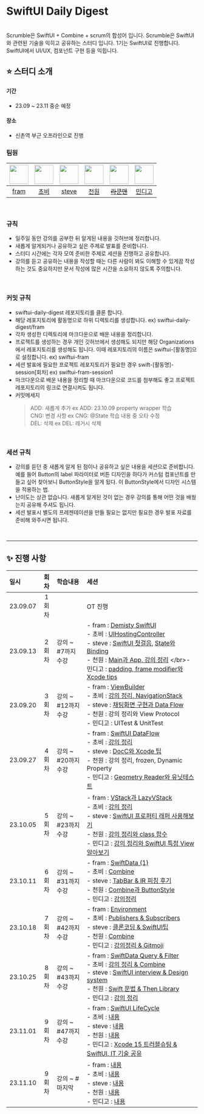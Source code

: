 # SwiftUI Daily Digest
<br/>
Scrumble은 SwiftUI + Combine + scrum의 합성어 입니다. Scrumble은 SwiftUI와 관련된 기술을 익히고 공유하는 스터디 입니다. 
1기는 SwiftUI로 진행합니다. SwiftUI에서 UI/UX, 컴포넌트 구현 등을 익힙니다. 

## ⭐️ 스터디 소개
#### 기간
- 23.09 ~ 23.11 중순 예정

#### 장소
- 신촌역 부근 오프라인으로 진행


### 팀원
|<img src="https://avatars.githubusercontent.com/u/115457023?v=4" href="https://github.com/youabledev" width="50" height="50"/>|<img src="https://avatars.githubusercontent.com/u/77331348?v=4" href="https://github.com/soobin-k" width="50" height="50"/>|<img src="https://avatars.githubusercontent.com/u/99154211?v=4" href="https://github.com/woozoobro" width="50" height="50"/>|<img src="https://avatars.githubusercontent.com/u/92036498?v=4" href="https://github.com/Yoon-hub" width="50" height="50"/>|<img src="https://avatars.githubusercontent.com/u/117285592?v=4" href="https://github.com/parkjawonocu" width="50" height="50"/>|<img src="https://avatars.githubusercontent.com/u/75626237?v=4" href="https://github.com/mingging" width="50" height="50"/>|
|:--:|:--:|:--:|:--:|:--:|:--:|
|[fram](https://github.com/youabledev)|[초비](https://github.com/soobin-k)|[steve](https://github.com/woozoobro)|[천원](https://github.com/Yoon-hub)|~~[라쿤맨](https://github.com/parkjawonocu)~~|[민디고](https://github.com/mingging)|
<br/>

### 규칙
- 일주일 동안 강의를 공부한 뒤 알게된 내용을 깃허브에 정리합니다.
- 새롭게 알게되거나 공유하고 싶은 주제로 발표를 준비합니다.
- 스터디 시간에는 각자 모여 준비한 주제로 세션을 진행하고 공유합니다.
- 강의를 듣고 공유하는 내용을 작성할 때는 다른 사람이 봐도 이해할 수 있게끔 작성하는 것도 중요하지만 문서 작성에 많은 시간을 소요하지 않도록 주의합니다.
<br/>

### 커밋 규칙
- swiftui-daily-digest 레포지토리를 클론 합니다.
- 해당 레포지토리에 활동명으로 하위 디렉토리를 생성합니다. ex) swiftui-daily-digest/fram
- 각자 생성한 디렉토리에 마크다운으로 배운 내용을 정리합니다.
- 프로젝트를 생성하는 경우 개인 깃허브에서 생성해도 되지만 해당 Organizations 에서 레포지토리를 생성해도 됩니다. 이때 레포지토리의 이름은 swiftui-[활동명]으로 설정합니다. ex) swiftui-fram
- 세션 발표에 필요한 프로젝트 레포지토리가 필요한 경우 swift-[활동명]-session[회차] ex) swiftui-fram-session1
- 마크다운으로 배운 내용을 정리할 때 마크다운으로 코드를 첨부해도 좋고 프로젝트 레포지토리의 링크로 연결시켜도 됩니다.
- 커밋메세지
  > ADD: 새롭게 추가 ex ADD: 23.10.09 property wrapper 학습<br/>
  > CNG: 변경 사항 ex CNG: @State 학습 내용 중 오타 수정<br/>
  > DEL: 삭제 ex DEL: 레거시 삭제 <br/>

<br/>

### 세션 규칙
- 강의를 듣던 중 새롭게 알게 된 점이나 공유하고 싶은 내용을 세션으로 준비합니다. 예를 들어 Button의 label 파라미터로 버튼 디자인을 하다가 커스텀 컴포넌트를 만들고 싶어 찾아보니 ButtonStyle을 알게 됬다. 이 ButtonStyle에서 디자인 시스템을 적용하는 법.
- 난이도는 상관 없습니다. 새롭게 알게된 것이 없는 경우 강의를 통해 어떤 것을 배웠는지 공유해 주셔도 됩니다.
- 세션 발표시 별도의 프레젠테이션을 만들 필요는 없지만 필요한 경우 발표 자료를 준비해 와주시면 됩니다.
<br/>

----------
## ✨ 진행 사항
|일시|회차|학습내용|세션|
|:--|:--:|:--|:--|
|23.09.07|1회차||OT 진행|
|23.09.13|2회차|강의 ~ #7까지 수강|- fram : [Demisty SwiftUI](https://github.com/ScrumbleSwiftUIAndCombine/swiftui-daily-digest/blob/main/fram/wwdc/DemystifySwiftUI.md) </br>- 초비 : [UIHostingController](https://github.com/ScrumbleSwiftUIAndCombine/swiftui-daily-digest/blob/main/chobi/2%ED%9A%8C%EC%B0%A8/2%ED%9A%8C%EC%B0%A8%20%EC%84%B8%EC%85%98.md) </br>- steve : [SwiftUI 첫걸음](https://github.com/ScrumbleSwiftUIAndCombine/swiftui-daily-digest/blob/main/steve/WWDC%EC%84%B8%EC%85%98/SwiftUI%20%EC%B2%AB%EA%B1%B8%EC%9D%8C.md), [State와 Binding](https://www.youtube.com/watch?v=4s4QAyiYWwc) </br>- 천원 : [Main과 App, 강의 정리](https://github.com/ScrumbleSwiftUIAndCombine/swiftui-daily-digest/blob/main/won/SwiftUI%201%EC%A3%BC%EC%B0%A8(1~7).md) </br>- 민디고 : [padding, frame modifier와 Xcode tips](https://github.com/ScrumbleSwiftUIAndCombine/swiftui-daily-digest/blob/main/mindigo/SwfitUI%20fundametal%20Tutorial/%EB%8F%84%EC%8B%9C/session-2-share.md) </br>|
|23.09.20 |3회차|강의 ~ #12까지 수강|- fram : [ViewBuilder](https://github.com/ScrumbleSwiftUIAndCombine/swiftui-daily-digest/blob/main/fram/lecture/ViewBuilderInUse.md) </br>- 초비 : [강의 정리, NavigationStack](https://github.com/soobin-k/swiftui-daily-digest/blob/main/chobi/3%ED%9A%8C%EC%B0%A8/3%ED%9A%8C%EC%B0%A8%20%EA%B0%95%EC%9D%98.md) </br>- steve : [채팅화면 구현과 Data Flow](https://github.com/ScrumbleSwiftUIAndCombine/swiftui-daily-digest/blob/main/steve/230920_Fram%20Study.md) </br>- 천원 : 강의 정리와 View Protocol </br>- 민디고 : UITest & UnitTest </br>|
|23.09.27|4회차|강의 ~ #20까지 수강|- fram : [SwiftUI DataFlow](https://medium.com/@youable.framios/property-wrapper%EC%99%80-%ED%95%A8%EA%BB%98-swiftui-data-flow-%EC%9D%B4%ED%95%B4%ED%95%98%EA%B8%B0-b52a25ac6f1a) </br>- 초비 : [강의 정리](https://github.com/soobin-k/swiftui-daily-digest/blob/main/chobi/4%ED%9A%8C%EC%B0%A8/4%ED%9A%8C%EC%B0%A8%20%EA%B1%8D%EC%9D%98.md) </br>- steve : [DocC와 Xcode 팁](https://github.com/ScrumbleSwiftUIAndCombine/swiftui-daily-digest/blob/main/steve/230927%20%EA%B3%B5%EC%9C%A0%ED%95%A0%20%EB%82%B4%EC%9A%A9.md) </br>- 천원 : 강의 정리, frozen, Dynamic Property </br>- 민디고 : [Geometry Reader와 유닛테스트](https://github.com/ScrumbleSwiftUIAndCombine/swiftui-daily-digest/blob/main/mindigo/SwfitUI%20fundametal%20Tutorial/%EB%8F%84%EC%8B%9C/session-4-share.md)</br>|
|23.10.05|5회차|강의 ~ #23까지 수강|- fram : [VStack과 LazyVStack]() </br>- 초비 : [강의 정리](https://github.com/soobin-k/swiftui-daily-digest/blob/main/chobi/5%ED%9A%8C%EC%B0%A8/5%ED%9A%8C%EC%B0%A8%20%EA%B0%95%EC%9D%98.md)</br>- steve : [SwiftUI 프로퍼티 래퍼 사용해보기](https://woozoobro.medium.com/swiftui-%ED%94%84%EB%A1%9C%ED%8D%BC%ED%8B%B0-%EB%9E%98%ED%8D%BC-%EC%82%AC%EC%9A%A9%ED%95%B4%EB%B3%B4%EA%B8%B0-c926072afae9) </br>- 천원 : [강의 정리와 class 함수]() </br>- 민디고 : [강의 정리와 SwiftUI 특정 View 알아보기](https://github.com/ScrumbleSwiftUIAndCombine/swiftui-daily-digest/commit/e7d6ed4ec1be2d70a4bcfaf05d96bef5338e4cbd)</br>|
|23.10.11|6회차|강의 ~ #31까지 수강|- fram : [SwiftData (1)](https://medium.com/me/stories/public) </br>- 초비 : [Combine](https://github.com/ScrumbleSwiftUIAndCombine/swiftui-daily-digest/blob/main/chobi/6%ED%9A%8C%EC%B0%A8/6%ED%9A%8C%EC%B0%A8%20%EC%8A%A4%ED%84%B0%EB%94%94.md)</br>- steve : [TabBar & IR 피칭 후기](https://github.com/TreatTrick/Hide-TabBar-In-SwiftUI/issues/5) </br>- 천원 : [Combine과 ButtonStyle](https://github.com/ScrumbleSwiftUIAndCombine/swiftui-daily-digest/commit/c55a5c2eab5e08b9c1e5a901d52a7bfdecc4137a) </br>- 민디고 : [강의정리]()</br>|
|23.10.18 |7회차|강의 ~ #42까지 수강|- fram : [Environment](https://framios.tistory.com/54) </br>- 초비 : [Publishers & Subscribers](https://github.com/ScrumbleSwiftUIAndCombine/swiftui-daily-digest/blob/main/chobi/7%ED%9A%8C%EC%B0%A8/7%ED%9A%8C%EC%B0%A8%20%EC%8A%A4%ED%84%B0%EB%94%94.md)</br>- steve : [클론코딩 & SwiftUI팁]() </br>- 천원 : [Combine]() </br>- 민디고 : [강의정리 & Gitmoji](https://github.com/ScrumbleSwiftUIAndCombine/swiftui-daily-digest/blob/main/mindigo/SwfitUI%20fundametal%20Tutorial/%EB%8F%84%EC%8B%9C/session-7-share.md)</br>|
|23.10.25|8회차|강의 ~ #43까지 수강|- fram : [SwiftData Query & Filter](https://medium.com/@youable.framios/swiftdata%EC%97%90%EC%84%9C-relationship-query-macro-%EC%95%8C%EC%95%84%EB%B3%B4%EA%B8%B0-9242058ba3a6) </br>- 초비 : [강의 정리 & Combine](https://github.com/ScrumbleSwiftUIAndCombine/swiftui-daily-digest/blob/main/chobi/7%ED%9A%8C%EC%B0%A8/7%ED%9A%8C%EC%B0%A8%20%EC%8A%A4%ED%84%B0%EB%94%94.md)</br>- steve : [SwiftUI interview & Design system]() </br>- 천원 : [Swift 문법 & Then Library]() </br>- 민디고 : [강의 정리]()</br>|
|23.11.01|9회차|강의 ~ #47까지 수강|- fram : [SwiftUI LifeCycle](https://framios.tistory.com/55) </br>- 초비 : [내용]()</br>- steve : [내용]() </br>- 천원 : [내용]() </br>- 민디고 : [Xcode 15 트러블슈팅 & SwiftUI, IT 기술 공유](https://github.com/ScrumbleSwiftUIAndCombine/swiftui-daily-digest/blob/main/mindigo/SwfitUI%20fundametal%20Tutorial/%EB%8F%84%EC%8B%9C/session-9-share.md)</br>|
|23.11.10|9회차|강의 ~ #마지막|- fram : [내용]() </br>- 초비 : [내용]()</br>- steve : [내용]() </br>- 천원 : [내용]() </br>- 민디고 : [내용]()</br>|
